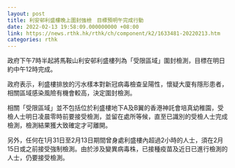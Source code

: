 ```yaml
---
layout: post
title: 利安邨利盛樓晚上圍封強檢　目標預明午完成行動
date: 2022-02-13 19:58:09.000000000 +08:00
link: https://news.rthk.hk/rthk/ch/component/k2/1633481-20220213.htm
categories: rthk
---
```


政府下午7時半起將馬鞍山利安邨利盛樓列為「受限區域」圍封檢測，目標在明日約中午12時完成。

政府表示，利盛樓排放的污水樣本對新冠病毒檢查呈陽性，懷疑大廈有隱形患者，相關區域感染風險有機會較高，決定圍封檢測。

相關「受限區域」並不包括位於利盛樓地下A及B翼的香港神託會培真幼稚園，受檢人士明日凌晨零時前要接受檢測，並留在處所等候，直至已識別的受檢人士完成檢測，檢測結果獲大致確定才可離開。

另外，任何在1月31日至2月13日期間曾身處利盛樓內超過2小時的人士，須在2月15日或之前接受強制檢測。由於涉及變異病毒株，已接種疫苗及近日已進行檢測的人士，仍要接受檢測。
